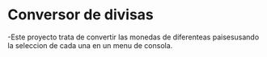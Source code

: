 <h1> Conversor de divisas</h1>

-Este proyecto trata de convertir las monedas de diferenteas paisesusando la seleccion de cada una en un menu de consola.
